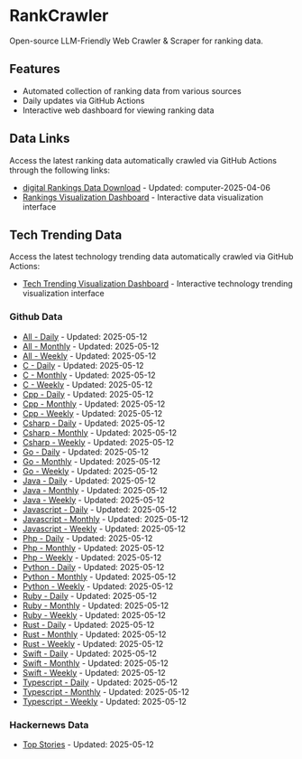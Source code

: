# RankCrawler

Open-source LLM-Friendly Web Crawler & Scraper for ranking data.

## Features

* Automated collection of ranking data from various sources
* Daily updates via GitHub Actions
* Interactive web dashboard for viewing ranking data


## Data Links

Access the latest ranking data automatically crawled via GitHub Actions through the following links:

* [digital Rankings Data Download](https://github.com/chenjy16/RankCrawler/blob/main/data/1688/digital_computer_2025-04-06.json) - Updated: computer-2025-04-06
* [Rankings Visualization Dashboard](https://chenjy16.github.io/RankCrawler/1688_rankings.html) - Interactive data visualization interface




## Tech Trending Data

Access the latest technology trending data automatically crawled via GitHub Actions:

* [Tech Trending Visualization Dashboard](https://chenjy16.github.io/RankCrawler/tech_trending.html) - Interactive technology trending visualization interface

### Github Data

* [All - Daily](https://github.com/chenjy16/RankCrawler/blob/main/data/github/github_all_daily_2025-05-12.json) - Updated: 2025-05-12
* [All - Monthly](https://github.com/chenjy16/RankCrawler/blob/main/data/github/github_all_monthly_2025-05-12.json) - Updated: 2025-05-12
* [All - Weekly](https://github.com/chenjy16/RankCrawler/blob/main/data/github/github_all_weekly_2025-05-12.json) - Updated: 2025-05-12
* [C - Daily](https://github.com/chenjy16/RankCrawler/blob/main/data/github/github_c_daily_2025-05-12.json) - Updated: 2025-05-12
* [C - Monthly](https://github.com/chenjy16/RankCrawler/blob/main/data/github/github_c_monthly_2025-05-12.json) - Updated: 2025-05-12
* [C - Weekly](https://github.com/chenjy16/RankCrawler/blob/main/data/github/github_c_weekly_2025-05-12.json) - Updated: 2025-05-12
* [Cpp - Daily](https://github.com/chenjy16/RankCrawler/blob/main/data/github/github_cpp_daily_2025-05-12.json) - Updated: 2025-05-12
* [Cpp - Monthly](https://github.com/chenjy16/RankCrawler/blob/main/data/github/github_cpp_monthly_2025-05-12.json) - Updated: 2025-05-12
* [Cpp - Weekly](https://github.com/chenjy16/RankCrawler/blob/main/data/github/github_cpp_weekly_2025-05-12.json) - Updated: 2025-05-12
* [Csharp - Daily](https://github.com/chenjy16/RankCrawler/blob/main/data/github/github_csharp_daily_2025-05-12.json) - Updated: 2025-05-12
* [Csharp - Monthly](https://github.com/chenjy16/RankCrawler/blob/main/data/github/github_csharp_monthly_2025-05-12.json) - Updated: 2025-05-12
* [Csharp - Weekly](https://github.com/chenjy16/RankCrawler/blob/main/data/github/github_csharp_weekly_2025-05-12.json) - Updated: 2025-05-12
* [Go - Daily](https://github.com/chenjy16/RankCrawler/blob/main/data/github/github_go_daily_2025-05-12.json) - Updated: 2025-05-12
* [Go - Monthly](https://github.com/chenjy16/RankCrawler/blob/main/data/github/github_go_monthly_2025-05-12.json) - Updated: 2025-05-12
* [Go - Weekly](https://github.com/chenjy16/RankCrawler/blob/main/data/github/github_go_weekly_2025-05-12.json) - Updated: 2025-05-12
* [Java - Daily](https://github.com/chenjy16/RankCrawler/blob/main/data/github/github_java_daily_2025-05-12.json) - Updated: 2025-05-12
* [Java - Monthly](https://github.com/chenjy16/RankCrawler/blob/main/data/github/github_java_monthly_2025-05-12.json) - Updated: 2025-05-12
* [Java - Weekly](https://github.com/chenjy16/RankCrawler/blob/main/data/github/github_java_weekly_2025-05-12.json) - Updated: 2025-05-12
* [Javascript - Daily](https://github.com/chenjy16/RankCrawler/blob/main/data/github/github_javascript_daily_2025-05-12.json) - Updated: 2025-05-12
* [Javascript - Monthly](https://github.com/chenjy16/RankCrawler/blob/main/data/github/github_javascript_monthly_2025-05-12.json) - Updated: 2025-05-12
* [Javascript - Weekly](https://github.com/chenjy16/RankCrawler/blob/main/data/github/github_javascript_weekly_2025-05-12.json) - Updated: 2025-05-12
* [Php - Daily](https://github.com/chenjy16/RankCrawler/blob/main/data/github/github_php_daily_2025-05-12.json) - Updated: 2025-05-12
* [Php - Monthly](https://github.com/chenjy16/RankCrawler/blob/main/data/github/github_php_monthly_2025-05-12.json) - Updated: 2025-05-12
* [Php - Weekly](https://github.com/chenjy16/RankCrawler/blob/main/data/github/github_php_weekly_2025-05-12.json) - Updated: 2025-05-12
* [Python - Daily](https://github.com/chenjy16/RankCrawler/blob/main/data/github/github_python_daily_2025-05-12.json) - Updated: 2025-05-12
* [Python - Monthly](https://github.com/chenjy16/RankCrawler/blob/main/data/github/github_python_monthly_2025-05-12.json) - Updated: 2025-05-12
* [Python - Weekly](https://github.com/chenjy16/RankCrawler/blob/main/data/github/github_python_weekly_2025-05-12.json) - Updated: 2025-05-12
* [Ruby - Daily](https://github.com/chenjy16/RankCrawler/blob/main/data/github/github_ruby_daily_2025-05-12.json) - Updated: 2025-05-12
* [Ruby - Monthly](https://github.com/chenjy16/RankCrawler/blob/main/data/github/github_ruby_monthly_2025-05-12.json) - Updated: 2025-05-12
* [Ruby - Weekly](https://github.com/chenjy16/RankCrawler/blob/main/data/github/github_ruby_weekly_2025-05-12.json) - Updated: 2025-05-12
* [Rust - Daily](https://github.com/chenjy16/RankCrawler/blob/main/data/github/github_rust_daily_2025-05-12.json) - Updated: 2025-05-12
* [Rust - Monthly](https://github.com/chenjy16/RankCrawler/blob/main/data/github/github_rust_monthly_2025-05-12.json) - Updated: 2025-05-12
* [Rust - Weekly](https://github.com/chenjy16/RankCrawler/blob/main/data/github/github_rust_weekly_2025-05-12.json) - Updated: 2025-05-12
* [Swift - Daily](https://github.com/chenjy16/RankCrawler/blob/main/data/github/github_swift_daily_2025-05-12.json) - Updated: 2025-05-12
* [Swift - Monthly](https://github.com/chenjy16/RankCrawler/blob/main/data/github/github_swift_monthly_2025-05-12.json) - Updated: 2025-05-12
* [Swift - Weekly](https://github.com/chenjy16/RankCrawler/blob/main/data/github/github_swift_weekly_2025-05-12.json) - Updated: 2025-05-12
* [Typescript - Daily](https://github.com/chenjy16/RankCrawler/blob/main/data/github/github_typescript_daily_2025-05-12.json) - Updated: 2025-05-12
* [Typescript - Monthly](https://github.com/chenjy16/RankCrawler/blob/main/data/github/github_typescript_monthly_2025-05-12.json) - Updated: 2025-05-12
* [Typescript - Weekly](https://github.com/chenjy16/RankCrawler/blob/main/data/github/github_typescript_weekly_2025-05-12.json) - Updated: 2025-05-12

### Hackernews Data

* [Top Stories](https://github.com/chenjy16/RankCrawler/blob/main/data/hackernews/hackernews_top_2025-05-12.json) - Updated: 2025-05-12


